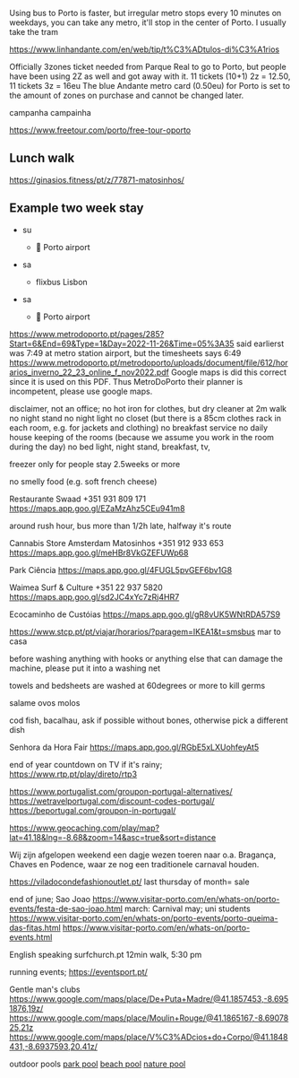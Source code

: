 <head>
<meta name="robots" content="noindex, noimageindex, nofollow">
</head>



Using bus to Porto is faster, but irregular
metro stops every 10 minutes on weekdays,
you can take any metro, it'll stop in the center of Porto.
I usually take the tram

https://www.linhandante.com/en/web/tip/t%C3%ADtulos-di%C3%A1rios

Officially 3zones ticket needed from Parque Real to go to Porto, but people have been using 2Z as well and got away with it.
11 tickets (10+1) 2z = 12.50, 11 tickets 3z = 16eu
The blue Andante metro card (0.50eu) for Porto is set to the amount of zones on purchase and cannot be changed later.

campanha campainha

https://www.freetour.com/porto/free-tour-oporto




## Lunch walk

https://ginasios.fitness/pt/z/77871-matosinhos/



## Example two week stay

- su
  - &#128748; Porto airport

- sa
  - flixbus Lisbon

- sa
  - &#128747; Porto airport

https://www.metrodoporto.pt/pages/285?Start=6&End=69&Type=1&Day=2022-11-26&Time=05%3A35
said earlierst was 7:49 at metro station airport,
but the timesheets says 6:49
https://www.metrodoporto.pt/metrodoporto/uploads/document/file/612/horarios_inverno_22_23_online_f_nov2022.pdf
Google maps is did this correct since it is used on this PDF.
Thus MetroDoPorto their planner is incompetent, please use google maps.

disclaimer, not an office;
no hot iron for clothes, but dry cleaner at 2m walk
no night stand
no night light
no closet (but there is a 85cm clothes rack in each room, e.g. for jackets and clothing)
no breakfast service
no daily house keeping of the rooms (because we assume you work in the room during the day)
no bed light, night stand, breakfast, tv,


freezer only for people stay 2.5weeks or more

no smelly food
(e.g. soft french cheese)

Restaurante Swaad
+351 931 809 171
https://maps.app.goo.gl/EZaMzAhz5CEu941m8


around rush hour, bus more than 1/2h late, halfway it's route

Cannabis Store Amsterdam Matosinhos
+351 912 933 653
https://maps.app.goo.gl/meHBr8VkGZEFUWp68

Park Ciência
https://maps.app.goo.gl/4FUGL5pvGEF6bv1G8

Waimea Surf & Culture
+351 22 937 5820
https://maps.app.goo.gl/sd2JC4xYc7zRj4HR7

Ecocaminho de Custóias
https://maps.app.goo.gl/gR8vUK5WNtRDA57S9


https://www.stcp.pt/pt/viajar/horarios/?paragem=IKEA1&t=smsbus
mar to casa

before washing anything with hooks or anything else that can damage the machine, please put it into a washing net

towels and bedsheets are washed at 60degrees or more to kill germs

salame
ovos molos

cod fish, bacalhau, ask if possible without bones, otherwise pick a different dish

Senhora da Hora Fair
https://maps.app.goo.gl/RGbE5xLXUohfeyAt5

end of year countdown on TV if it's rainy;
https://www.rtp.pt/play/direto/rtp3

https://www.portugalist.com/groupon-portugal-alternatives/
https://wetravelportugal.com/discount-codes-portugal/
https://beportugal.com/groupon-in-portugal/

https://www.geocaching.com/play/map?lat=41.18&lng=-8.68&zoom=14&asc=true&sort=distance

Wij zijn afgelopen weekend een dagje wezen toeren naar o.a. Bragança, Chaves en Podence, waar ze nog een traditionele carnaval houden. 

https://viladocondefashionoutlet.pt/
last thursday of month= sale

end of june; Sao Joao https://www.visitar-porto.com/en/whats-on/porto-events/festa-de-sao-joao.html
march: Carnival
may; uni students https://www.visitar-porto.com/en/whats-on/porto-events/porto-queima-das-fitas.html
https://www.visitar-porto.com/en/whats-on/porto-events.html

English speaking surfchurch.pt
12min walk, 5:30 pm

running events;
https://eventsport.pt/


Gentle man's clubs
https://www.google.com/maps/place/De+Puta+Madre/@41.1857453,-8.6951876,19z/
https://www.google.com/maps/place/Moulin+Rouge/@41.1865167,-8.6907825,21z
https://www.google.com/maps/place/V%C3%ADcios+do+Corpo/@41.1848431,-8.6937593,20.41z/

outdoor pools
[park pool](https://www.google.com/maps/place/Piscina+da+Quinta+da+Concei%C3%A7%C3%A3o/@41.1968578,-8.687227,18z)
[beach pool](https://www.google.com/maps/place/Piscina+das+Mar%C3%A9s/@41.1928941,-8.7033023,16.41z)
[nature pool](https://www.google.com/maps/place/Cascata+do+Pincho/@41.7970735,-8.7538855,15z)
